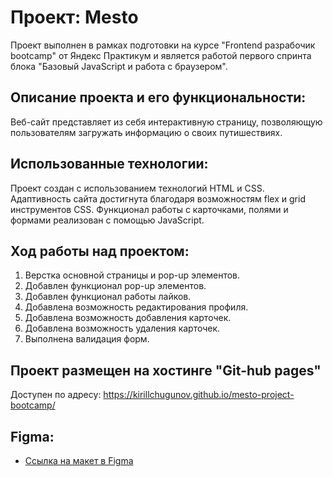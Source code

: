 # Проект: Mesto
Проект выполнен в рамках подготовки на курсе "Frontend разрабочик bootcamp" от Яндекс Практикум и является работой первого спринта блока "Базовый JavaScript и работа с браузером".

## Описание проекта и его функциональности:

Веб-сайт представляет из себя интерактивную страницу, позволяющую пользователям загружать информацию о своих путишествиях. 

## Использованные технологии:

Проект создан с использованием технологий HTML и CSS. Адаптивность сайта достигнута благодаря возможностям flex и grid инструментов CSS. Функционал работы с карточками, полями и формами реализован с помощью JavaScript. 

## Ход работы над проектом:

1. Верстка основной страницы и pop-up элементов.
2. Добавлен функционал pop-up элементов.
3. Добавлен функционал работы лайков.
4. Добавлена возможность редактирования профиля.
5. Добавлена возможность добавления карточек.
6. Добавлена возможность удаления карточек.
7. Выполнена валидация форм. 

## Проект размещен на хостинге "Git-hub pages"

Доступен по адресу: https://kirillchugunov.github.io/mesto-project-bootcamp/

## Figma:

- [Ссылка на макет в Figma](https://www.figma.com/file/2cn9N9jSkmxD84oJik7xL7/JavaScript.-Sprint-4?node-id=28212%3A2&t=AFki53U4zov4UttD-0)
